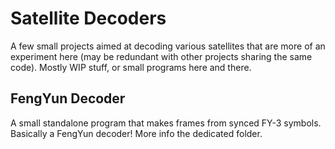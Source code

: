 # Satellite Decoders

A few small projects aimed at decoding various satellites that are more of an experiment here (may be redundant with other projects sharing the same code).
Mostly WIP stuff, or small programs here and there.

## FengYun Decoder

A small standalone program that makes frames from synced FY-3 symbols. Basically a FengYun decoder!
More info the dedicated folder.